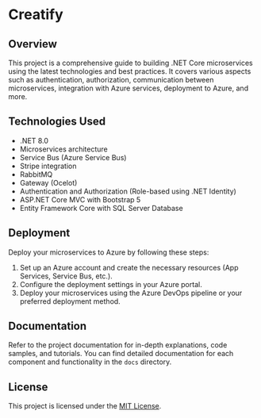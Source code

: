# Creatify

## Overview
This project is a comprehensive guide to building .NET Core microservices using the latest technologies and best practices. It covers various aspects such as authentication, authorization, communication between microservices, integration with Azure services, deployment to Azure, and more.

## Technologies Used
- .NET 8.0
- Microservices architecture
- Service Bus (Azure Service Bus)
- Stripe integration
- RabbitMQ
- Gateway (Ocelot)
- Authentication and Authorization (Role-based using .NET Identity)
- ASP.NET Core MVC with Bootstrap 5
- Entity Framework Core with SQL Server Database

## Deployment
Deploy your microservices to Azure by following these steps:

1. Set up an Azure account and create the necessary resources (App Services, Service Bus, etc.).
2. Configure the deployment settings in your Azure portal.
3. Deploy your microservices using the Azure DevOps pipeline or your preferred deployment method.

## Documentation
Refer to the project documentation for in-depth explanations, code samples, and tutorials. You can find detailed documentation for each component and functionality in the `docs` directory.

## License
This project is licensed under the [MIT License](LICENSE).

